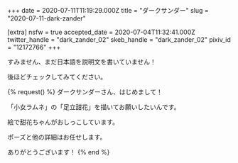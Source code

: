 +++
date = 2020-07-11T11:19:29.000Z
title = "ダークサンダー"
slug = "2020-07-11-dark-zander"

[extra]
nsfw = true
accepted_date = 2020-07-04T11:32:41.000Z
twitter_handle = "dark_zander_02"
skeb_handle = "dark_zander_02"
pixiv_id = "12172766"
+++

すみません、まだ日本語を説明文を書いていません！

後ほどチェックしてみてください。

{% request() %}
ダークサンダーさん、はじめまして！

「小女ラムネ」の「足立甜花」を描いてお願いしたいんです。

絵で甜花ちゃんがおしっこしています。

ポーズと他の詳細はお任せします。

ありがとうございます！
{% end %}